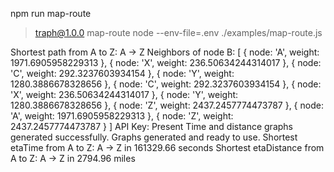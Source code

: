 npm run map-route

> traph@1.0.0 map-route
> node --env-file=.env ./examples/map-route.js

Shortest path from A to Z: A -> Z
Neighbors of node B: [
  { node: 'A', weight: 1971.6905958229313 },
  { node: 'X', weight: 236.50634244314017 },
  { node: 'C', weight: 292.3237603934154 },
  { node: 'Y', weight: 1280.3886678328656 },
  { node: 'C', weight: 292.3237603934154 },
  { node: 'X', weight: 236.50634244314017 },
  { node: 'Y', weight: 1280.3886678328656 },
  { node: 'Z', weight: 2437.2457774473787 },
  { node: 'A', weight: 1971.6905958229313 },
  { node: 'Z', weight: 2437.2457774473787 }
]
API Key: Present
Time and distance graphs generated successfully.
Graphs generated and ready to use.
Shortest etaTime from A to Z: A -> Z in 161329.66 seconds
Shortest etaDistance from A to Z: A -> Z in 2794.96 miles